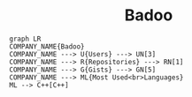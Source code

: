 <h1 align="center">Badoo</h1>

```mermaid
graph LR
COMPANY_NAME{Badoo}
COMPANY_NAME ---> U{Users} ---> UN[3]
COMPANY_NAME ---> R{Repositories} ---> RN[1]
COMPANY_NAME ---> G{Gists} ---> GN[5]
COMPANY_NAME ---> ML{Most Used<br>Languages}
ML --> C++[C++]
```
